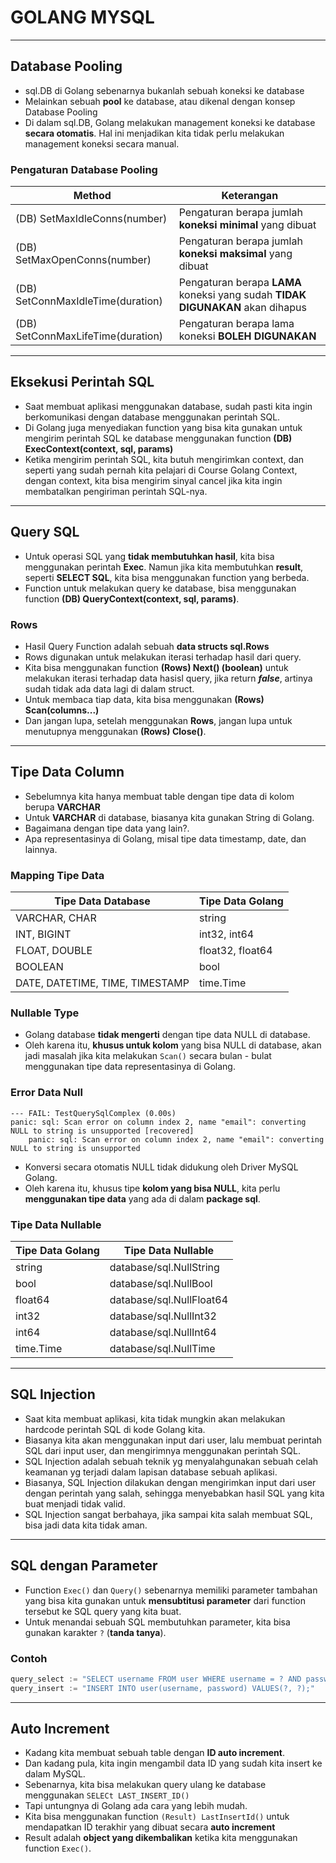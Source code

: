 # GOLANG MYSQL
___

## Database Pooling
- sql.DB di Golang sebenarnya bukanlah sebuah koneksi ke database
- Melainkan sebuah **pool** ke database, atau dikenal dengan konsep Database Pooling
- Di dalam sql.DB, Golang melakukan management koneksi ke database **secara otomatis**. Hal ini menjadikan kita tidak perlu melakukan management koneksi secara manual.

### Pengaturan Database Pooling
| Method | Keterangan|
| ------ | --------- |
| (DB) SetMaxIdleConns(number) | Pengaturan berapa jumlah **koneksi minimal** yang dibuat |
| (DB) SetMaxOpenConns(number) | Pengaturan berapa jumlah **koneksi maksimal** yang dibuat |
| (DB) SetConnMaxIdleTime(duration) | Pengaturan berapa **LAMA** koneksi yang sudah **TIDAK DIGUNAKAN** akan dihapus |
| (DB) SetConnMaxLifeTime(duration) | Pengaturan berapa lama koneksi **BOLEH DIGUNAKAN** |

---

## Eksekusi Perintah SQL
- Saat membuat aplikasi menggunakan database, sudah pasti kita ingin berkomunikasi dengan database menggunakan perintah SQL.
- Di Golang juga menyediakan function yang bisa kita gunakan untuk mengirim perintah SQL ke database menggunakan function **(DB) ExecContext(context, sql, params)**
- Ketika mengirim perintah SQL, kita butuh mengirimkan context, dan seperti yang sudah pernah kita pelajari di Course Golang Context, dengan context, kita bisa mengirim sinyal cancel jika kita ingin membatalkan pengiriman perintah SQL-nya.

---

## Query SQL
- Untuk operasi SQL yang **tidak membutuhkan hasil**, kita bisa menggunakan perintah **Exec**. Namun jika kita membutuhkan **result**, seperti **SELECT SQL**, kita bisa menggunakan function yang berbeda.
- Function untuk melakukan query ke database, bisa menggunakan function **(DB) QueryContext(context, sql, params)**.

### Rows
- Hasil Query Function adalah sebuah **data structs sql.Rows**
- Rows digunakan untuk melakukan iterasi terhadap hasil dari query.
- Kita bisa menggunakan function **(Rows) Next() (boolean)** untuk melakukan iterasi terhadap data hasisl query, jika return _**false**_, artinya sudah tidak ada data lagi di dalam struct.
- Untuk membaca tiap data, kita bisa menggunakan **(Rows) Scan(columns...)**
- Dan jangan lupa, setelah menggunakan **Rows**, jangan lupa untuk menutupnya menggunakan **(Rows) Close()**.

---

## Tipe Data Column
- Sebelumnya kita hanya membuat table dengan tipe data di kolom berupa **VARCHAR**
- Untuk **VARCHAR** di database, biasanya kita gunakan String di Golang.
- Bagaimana dengan tipe data yang lain?.
- Apa representasinya di Golang, misal tipe data timestamp, date, dan lainnya.

### Mapping Tipe Data
| Tipe Data Database | Tipe Data Golang |
| ------------------ | ---------------- |
| VARCHAR, CHAR | string |
| INT, BIGINT | int32, int64 |
| FLOAT, DOUBLE | float32, float64 |
| BOOLEAN | bool |
| DATE, DATETIME, TIME, TIMESTAMP | time.Time |

### Nullable Type
- Golang database **tidak mengerti** dengan tipe data NULL di database.
- Oleh karena itu, **khusus untuk kolom** yang bisa NULL di database, akan jadi masalah jika kita melakukan `Scan()` secara bulan - bulat menggunakan tipe data representasinya di Golang.

### Error Data Null
```
--- FAIL: TestQuerySqlComplex (0.00s)
panic: sql: Scan error on column index 2, name "email": converting NULL to string is unsupported [recovered]
	panic: sql: Scan error on column index 2, name "email": converting NULL to string is unsupported
```
- Konversi secara otomatis NULL tidak didukung oleh Driver MySQL Golang.
- Oleh karena itu, khusus tipe **kolom yang bisa NULL**, kita perlu **menggunakan tipe data** yang ada di dalam **package sql**.

### Tipe Data Nullable
| Tipe Data Golang | Tipe Data Nullable |
|------------------| ------------------ |
| string           | database/sql.NullString |
| bool             | database/sql.NullBool |
| float64          | database/sql.NullFloat64 |
| int32 | database/sql.NullInt32 |
| int64 | database/sql.NullInt64 |
| time.Time | database/sql.NullTime |

---

## SQL Injection
- Saat kita membuat aplikasi, kita tidak mungkin akan melakukan hardcode perintah SQL di kode Golang kita.
- Biasanya kita akan menggunakan input dari user, lalu membuat perintah SQL dari input user, dan mengirimnya menggunakan perintah SQL.
- SQL Injection adalah sebuah teknik yg menyalahgunakan sebuah celah keamanan yg terjadi dalam lapisan database sebuah aplikasi.
- Biasanya, SQL Injection dilakukan dengan mengirimkan input dari user dengan perintah yang salah, sehingga menyebabkan hasil SQL yang kita buat menjadi tidak valid.
- SQL Injection sangat berbahaya, jika sampai kita salah membuat SQL, bisa jadi data kita tidak aman.

---

## SQL dengan Parameter
- Function `Exec()` dan `Query()` sebenarnya memiliki parameter tambahan yang bisa kita gunakan untuk **mensubtitusi parameter** dari function tersebut ke SQL query yang kita buat.
- Untuk menandai sebuah SQL membutuhkan parameter, kita bisa gunakan karakter `?` (**tanda tanya**).

### Contoh
```go
query_select := "SELECT username FROM user WHERE username = ? AND password = ? LIMIT 1"
query_insert := "INSERT INTO user(username, password) VALUES(?, ?);"
```

---

## Auto Increment
- Kadang kita membuat sebuah table dengan **ID auto increment**.
- Dan kadang pula, kita ingin mengambil data ID yang sudah kita insert ke dalam MySQL.
- Sebenarnya, kita bisa melakukan query ulang ke database menggunakan `SELECt LAST_INSERT_ID()`
- Tapi untungnya di Golang ada cara yang lebih mudah.
- Kita bisa menggunakan function `(Result) LastInsertId()` untuk mendapatkan ID terakhir yang dibuat secara **auto increment**
- Result adalah **object yang dikembalikan** ketika kita menggunakan function `Exec()`.

